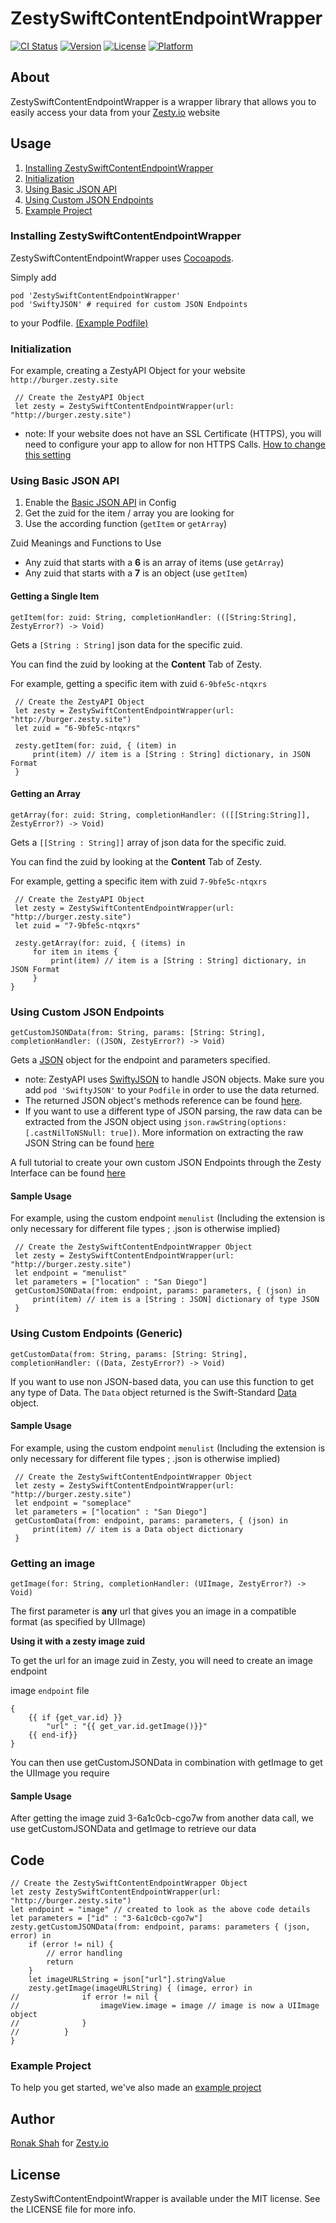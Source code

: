# ZestySwiftContentEndpointWrapper

[![CI Status](https://img.shields.io/travis/zesty-io/ZestySwiftContentEndpointWrapper.svg?style=flat)](https://travis-ci.org/zesty-io/ZestySwiftContentEndpointWrapper)
[![Version](https://img.shields.io/cocoapods/v/ZestySwiftContentEndpointWrapper.svg?style=flat)](https://cocoapods.org/pods/ZestySwiftContentEndpointWrapper)
[![License](https://img.shields.io/cocoapods/l/ZestySwiftContentEndpointWrapper.svg?style=flat)](https://cocoapods.org/pods/ZestySwiftContentEndpointWrapper)
[![Platform](https://img.shields.io/cocoapods/p/ZestySwiftContentEndpointWrapper.svg?style=flat)](https://cocoapods.org/pods/ZestySwiftContentEndpointWrapper)

## About

ZestySwiftContentEndpointWrapper is a wrapper library that allows you to easily access your data from your [Zesty.io](https://zesty.io) website


## Usage

1. [Installing ZestySwiftContentEndpointWrapper](#Installing-ZestySwiftContentEndpointWrapper)
2. [Initialization](#Initialization)
3. [Using Basic JSON API](#Using-Basic-JSON-API)
4. [Using Custom JSON Endpoints](#Using-Custom-JSON-Endpoints)
5. [Example Project](https://github.com/zesty-io/zesty-ios-swift-application-basic-example) 



### Installing ZestySwiftContentEndpointWrapper

ZestySwiftContentEndpointWrapper uses [Cocoapods](https://cocoapods.org).

Simply add

	pod 'ZestySwiftContentEndpointWrapper'
	pod 'SwiftyJSON' # required for custom JSON Endpoints

to your Podfile. [(Example Podfile)](https://github.com/zesty-io/zesty-ios-swift-application-basic-example/blob/master/Podfile)



### Initialization


For example, creating a ZestyAPI Object for your website `http://burger.zesty.site`
    
     // Create the ZestyAPI Object
     let zesty = ZestySwiftContentEndpointWrapper(url: "http://burger.zesty.site")
    
- note: If your website does not have an SSL Certificate (HTTPS), you will need to configure your app to allow for non HTTPS Calls. [How to change this setting](https://stackoverflow.com/questions/31254725/transport-security-has-blocked-a-cleartext-http)


### Using Basic JSON API

1. Enable the [Basic JSON API](https://developer.zesty.io/guides/api/basic-api-json-endpoints-guide/) in Config
2. Get the zuid for the item / array you are looking for
3. Use the according function (`getItem` or `getArray`)
   
Zuid Meanings and Functions to Use
    
- Any zuid that starts with a **6** is an array of items (use `getArray`)
- Any zuid that starts with a **7** is an object (use `getItem`)
    

#### Getting a Single Item
`getItem(for: zuid: String, completionHandler: (([String:String], ZestyError?) -> Void)`


Gets a `[String : String]` json data for the specific zuid.
    
 You can find the zuid by looking at the **Content** Tab of Zesty.
 
    
 For example, getting a specific item with zuid `6-9bfe5c-ntqxrs`
    
     // Create the ZestyAPI Object
     let zesty = ZestySwiftContentEndpointWrapper(url: "http://burger.zesty.site")
     let zuid = "6-9bfe5c-ntqxrs"
    
     zesty.getItem(for: zuid, { (item) in
         print(item) // item is a [String : String] dictionary, in JSON Format
     }
     
     
#### Getting an Array
`getArray(for: zuid: String, completionHandler: (([[String:String]], ZestyError?) -> Void)`

Gets a `[[String : String]]` array of json data for the specific zuid.
    
 You can find the zuid by looking at the **Content** Tab of Zesty.
 
    
 For example, getting a specific item with zuid `7-9bfe5c-ntqxrs`
    
	 // Create the ZestyAPI Object
	 let zesty = ZestySwiftContentEndpointWrapper(url: "http://burger.zesty.site")
	 let zuid = "7-9bfe5c-ntqxrs"
	    
	 zesty.getArray(for: zuid, { (items) in
	     for item in items {
	         print(item) // item is a [String : String] dictionary, in JSON Format
	     }
 	}

### Using Custom JSON Endpoints

`getCustomJSONData(from: String, params: [String: String], completionHandler: ((JSON, ZestyError?) -> Void)`

Gets a [JSON](https://github.com/SwiftyJSON/SwiftyJSON#usage) object for the endpoint and parameters specified.

- note: ZestyAPI uses [SwiftyJSON](https://github.com/SwiftyJSON/SwiftyJSON) to handle JSON objects. Make sure you add `pod 'SwiftyJSON'` to your `Podfile` in order to use the data returned.
- The returned JSON object's methods reference can be found [here](https://github.com/SwiftyJSON/SwiftyJSON#usage). 
- If you want to use a different type of JSON parsing, the raw data can be extracted from the JSON object using `json.rawString(options: [.castNilToNSNull: true])`. More information on extracting the raw JSON String can be found [here](https://github.com/SwiftyJSON/SwiftyJSON#user-content-string-representation)    
 
    
A full tutorial to create your own custom JSON Endpoints through the Zesty Interface can be found [here](https://developer.zesty.io/docs/code-editor/customizable-json-endpoints-for-content/)
    
    
#### Sample Usage
For example, using the custom endpoint `menulist` (Including the extension is only necessary for different file types ; .json is otherwise implied)
    
 
    
     // Create the ZestySwiftContentEndpointWrapper Object
     let zesty = ZestySwiftContentEndpointWrapper(url: "http://burger.zesty.site")
     let endpoint = "menulist"
     let parameters = ["location" : "San Diego"]
     getCustomJSONData(from: endpoint, params: parameters, { (json) in
         print(item) // item is a [String : JSON] dictionary of type JSON
     }
     
### Using Custom Endpoints (Generic)
`getCustomData(from: String, params: [String: String], completionHandler: ((Data, ZestyError?) -> Void)`

If you want to use non JSON-based data, you can use this function to get any type of Data. The `Data` object returned is the Swift-Standard [Data](https://developer.apple.com/documentation/foundation/data) object.


#### Sample Usage
For example, using the custom endpoint `menulist` (Including the extension is only necessary for different file types ; .json is otherwise implied)
    
 
    
     // Create the ZestySwiftContentEndpointWrapper Object
     let zesty = ZestySwiftContentEndpointWrapper(url: "http://burger.zesty.site")
     let endpoint = "someplace"
     let parameters = ["location" : "San Diego"]
     getCustomData(from: endpoint, params: parameters, { (json) in
         print(item) // item is a Data object dictionary
     }
   
### Getting an image

`getImage(for: String, completionHandler: (UIImage, ZestyError?) -> Void)`

The first parameter is **any** url that gives you an image in a compatible format (as specified by UIImage)


**Using it with a zesty image zuid**

To get the url for an image zuid in Zesty, you will need to create an image endpoint

image `endpoint` file

    {
        {{ if {get_var.id} }}
            "url" : "{{ get_var.id.getImage()}}"
        {{ end-if}}
    }


You can then use getCustomJSONData in combination with getImage to get the UIImage you require

#### Sample Usage


After getting the image zuid 3-6a1c0cb-cgo7w from another data call, we use getCustomJSONData and getImage to retrieve our data

Code
----

    // Create the ZestySwiftContentEndpointWrapper Object
    let zesty ZestySwiftContentEndpointWrapper(url: "http://burger.zesty.site")
    let endpoint = "image" // created to look as the above code details
    let parameters = ["id" : "3-6a1c0cb-cgo7w"]
    zesty.getCustomJSONData(from: endpoint, params: parameters { (json, error) in
        if (error != nil) {
            // error handling
            return
        }
        let imageURLString = json["url"].stringValue
        zesty.getImage(imageURLString) { (image, error) in
    //              if error != nil {
    //                  imageView.image = image // image is now a UIImage object
    //              }
    //          }
    }  
### Example Project

To help you get started, we've also made an [example project](https://github.com/zesty-io/zesty-ios-swift-application-basic-example)

## Author

[Ronak Shah](https://ronakshah.net) for [Zesty.io](https://zesty.io)

## License

ZestySwiftContentEndpointWrapper is available under the MIT license. See the LICENSE file for more info.
